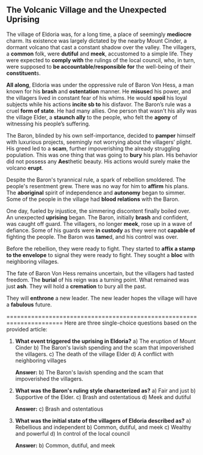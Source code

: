 ## The Volcanic Village and the Unexpected **Uprising**

The village of Eldoria was, for a long time, a place of seemingly **mediocre** charm. Its existence was largely dictated by the nearby Mount Cinder, a dormant volcano that cast a constant shadow over the valley. The villagers, a **common** folk, were **dutiful** and **meek**, accustomed to a simple life. They were expected to **comply with** the rulings of the local council, who, in turn, were supposed to **be accountable/responsible for** the well-being of their **constituent**s.

**All along**, Eldoria was under the oppressive rule of Baron Von Hess, a man known for his **brash** and **ostentation** manner. He **misuse**d his power, and the villagers lived in constant fear of his whims. He would **spoil** his loyal subjects while his actions **incite sb to** his disfavor. The Baron’s rule was a cruel **form of state**. He had many allies. One person that wasn't his ally was the village Elder, a **staunch ally** to the people, who felt the **agony** of witnessing his people’s suffering.

The Baron, blinded by his own self-importance, decided to **pamper** himself with luxurious projects, seemingly not worrying about the villagers’ plight. His greed led to a **scam**, further impoverishing the already struggling population. This was one thing that was going to **bury** his plan. His behavior did not possess any **Aes**thetic beauty. His actions would surely make the volcano **erupt**.

Despite the Baron's tyrannical rule, a spark of rebellion smoldered. The people's resentment grew. There was no way for him to **affirm** his plans. The **aboriginal** spirit of independence and **autonomy** began to simmer. Some of the people in the village had **blood relations** with the Baron. 

One day, fueled by injustice, the simmering discontent finally boiled over. An unexpected **uprising** began. The Baron, initially **brash** and confident, was caught off guard. The villagers, no longer **meek**, rose up in a wave of defiance. Some of his guards were **in custody** as they were not **capable of** fighting the people. The Baron was **tame**d, and his control was over.

Before the rebellion, they were ready to fight. They started to **affix a stamp to the envelope** to signal they were ready to fight. They sought a **bloc** with neighboring villages.

The fate of Baron Von Hess remains uncertain, but the villagers had tasted freedom. The **burial** of his reign was a turning point. What remained was just **ash**. They will hold a **cremation** to bury all the past.

They will **enthrone** a new leader. The new leader hopes the village will have a **fabulous** future.

======================================================================
Here are three single-choice questions based on the provided article:

1.  **What event triggered the uprising in Eldoria?**
    a)  The eruption of Mount Cinder
    b)  The Baron's lavish spending and the scam that impoverished the villagers.
    c)  The death of the village Elder
    d)  A conflict with neighboring villages

    **Answer:** b) The Baron's lavish spending and the scam that impoverished the villagers.

2.  **What was the Baron's ruling style characterized as?**
    a)  Fair and just
    b)  Supportive of the Elder.
    c)  Brash and ostentatious
    d)  Meek and dutiful

    **Answer:** c) Brash and ostentatious

3.  **What was the initial state of the villagers of Eldoria described as?**
    a)  Rebellious and independent
    b)  Common, dutiful, and meek
    c)  Wealthy and powerful
    d)  In control of the local council

    **Answer:** b) Common, dutiful, and meek

